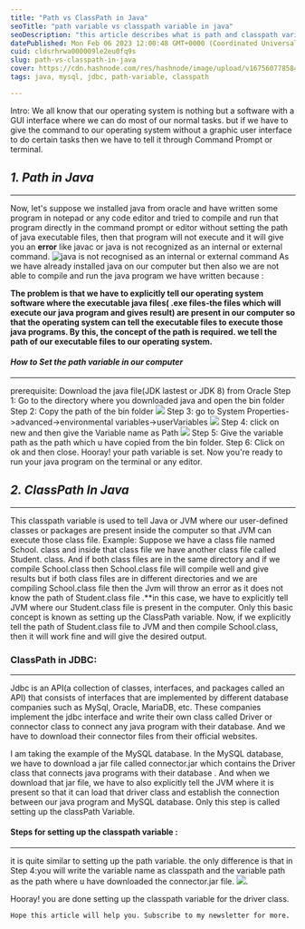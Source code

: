 ```yaml
---
title: "Path vs ClassPath in Java"
seoTitle: "path variable vs classpath variable in java"
seoDescription: "this article describes what is path and classpath variable and how to setup both in java ."
datePublished: Mon Feb 06 2023 12:00:48 GMT+0000 (Coordinated Universal Time)
cuid: cldsrhrwa000009le2eu0fq9s
slug: path-vs-classpath-in-java
cover: https://cdn.hashnode.com/res/hashnode/image/upload/v1675607785841/7d4c5109-9b42-44f6-9039-58a7321395dd.png
tags: java, mysql, jdbc, path-variable, classpath

---
```


Intro:
We all know that our operating system is nothing but a software with a GUI interface where we can do most of our normal tasks. but if we have to give the command to our operating system without a graphic user interface to do certain tasks then we have to tell it through Command Prompt or terminal.

## *1.  Path in Java*
------------------------------
Now, let's suppose we installed java from oracle and have written some program in notepad or any code editor and tried to compile and run that program directly in the command prompt or editor without setting the path of java executable files, then that program will not execute and it will give you an **error** like javac or java is not recognized as an internal or external command.
![java is not recognised as an internal or external command](https://itknowledgeexchange.techtarget.com/coffee-talk/files/2022/06/java-not-recognized.jpg)
As we have already  installed java on our computer but then also we are not able to compile and run the java program we have written because :

**The problem is that we have to explicitly tell our operating system software where the executable java files( .exe files-the files which will execute our java program and gives result) are present in our computer so that the operating system can tell the executable files to execute those java programs. By this,  the concept of the path is required. we tell the path of our executable files to our operating system.**

#### *How to Set the path variable in our computer*
-------------------------------------------------------
prerequisite: Download the java file(JDK lastest or JDK 8) from Oracle
Step 1: Go to the directory where you downloaded java and open the bin folder 
Step 2: Copy the path of the bin folder 
![](https://3.bp.blogspot.com/-gVnbMUPgyLI/W2mSjefqd7I/AAAAAAAAIZg/PN84Tqx7hYgUUqXSFwwp_xBr7DVWBQjwwCLcBGAs/s1600/6.jpg)
Step 3: go to System Properties->advanced->environmental variables->userVariables
![](https://www.imatest.com/wp-content/uploads/2017/02/EnvVars_SystemProperties.png)
Step 4: click on new and then give the Variable name as Path
![](https://helpdeskgeek.com/wp-content/pictures/2012/09/environment-variables-dialog.png)
Step 5: Give the variable path as the path which u have copied from the bin folder.
Step 6: Click on ok and then close.
Hooray! your path variable is set.
Now you're ready to run your java program on the terminal or any editor.

## *2. ClassPath In Java*
-----------------------------------------
This classpath variable is used to tell Java or JVM where our user-defined classes or packages are present inside the computer so that JVM can execute those class file. 
Example: Suppose we have a class file named School. class and inside that class file we have another class file called Student. class.
And if both class files are in the same directory and if we compile School.class then School.class file will compile well and give results but if both class files are in different directories and we are compiling School.class file then the Jvm will throw an error as it does not know the path of Student.class file .**in this case, we have to explicitly tell JVM where our Student.class file is present in the computer. Only this basic concept is known as setting up the ClassPath variable. Now, if we explicitly tell the path of Student.class file to JVM and then compile School.class, then it will work fine and will give the desired output.

### ClassPath in JDBC:
 ------------------------ 
 Jdbc is an API(a collection of classes, interfaces, and packages called an API) that consists of interfaces that are implemented by different database companies such as MySql, Oracle, MariaDB, etc. These companies implement the jdbc interface and write their own class called Driver or connector class to connect any java program with their database. 
And we have to download their connector files from their official websites.

I am taking the example of the MySQL database. In the MySQL database, we have to download a jar file called connector.jar which contains the Driver class that connects java programs with their database . And when we download that jar file, we have to also explicitly tell the JVM where it is present so that it can load that driver class and establish the connection between our java program and MySQL database. Only this step is called setting up the classPath Variable.

#### Steps for setting up the classpath variable :
---------------------------------------------------
it is quite similar to setting up the path variable. the only difference is that 
in Step 4:you will write the variable name as classpath and the variable path as the path where u have downloaded the connector.jar file.
![](https://www.researchgate.net/profile/Richard-Johnson-27/publication/324454006/figure/fig2/AS:614281703854097@1523467579836/Adding-the-CLASSPATH-variable-for-the-JDBC-driver-in-Windows-10.png).

Hooray! you are done setting up the classpath variable for the driver class.

```
Hope this article will help you. Subscribe to my newsletter for more.
```



